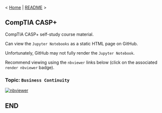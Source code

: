 < [Home](https://github.com/SeanOhAileasa) | [README](https://github.com/SeanOhAileasa/asp-business-continuity/blob/main/README.md) >

## CompTIA CASP+

CompTIA CASP+ self-study course material.

Can view the ``Jupyter Notebooks`` as a static HTML page on GitHub.

Unfortunately, GitHub may not fully render the ``Jupyter Notebook``.

Recommend viewing using the ``nbviewer`` links below (click on the associated ``render nbviewer`` badge).

### Topic: ``Business Continuity``

[![nbviewer](https://raw.githubusercontent.com/jupyter/design/master/logos/Badges/nbviewer_badge.svg)](https://nbviewer.jupyter.org/github/SeanOhAileasa/asp-business-continuity/blob/main/asp-business-continuity.ipynb)

## END